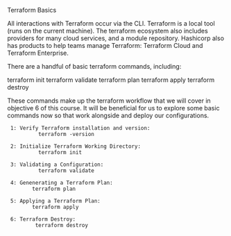 Terraform Basics

All interactions with Terraform occur via the CLI. Terraform is a local tool (runs on the current machine). The terraform ecosystem also includes providers for many cloud services, and a module repository. Hashicorp also has products to help teams manage Terraform: Terraform Cloud and Terraform Enterprise.

There are a handful of basic terraform commands, including:

terraform init
terraform validate
terraform plan
terraform apply
terraform destroy

These commands make up the terraform workflow that we will cover in objective 6 of this course. It will be beneficial for us to explore some basic commands now so that work alongside and deploy our configurations.

     1: Verify Terraform installation and version:         
              terraform -version
    
     2: Initialize Terraform Working Directory: 
              terraform init
              
     3: Validating a Configuration:  
              terraform validate
              
     4: Genenerating a Terraform Plan: 
            terraform plan
            
     5: Applying a Terraform Plan: 
            terraform apply
            
     6: Terraform Destroy: 
             terraform destroy

